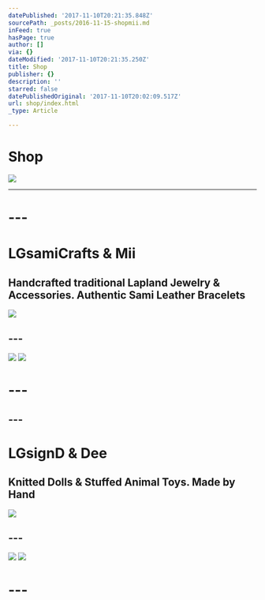 ```yaml
---
datePublished: '2017-11-10T20:21:35.848Z'
sourcePath: _posts/2016-11-15-shopmii.md
inFeed: true
hasPage: true
author: []
via: {}
dateModified: '2017-11-10T20:21:35.250Z'
title: Shop
publisher: {}
description: ''
starred: false
datePublishedOriginal: '2017-11-10T20:02:09.517Z'
url: shop/index.html
_type: Article

---
```

# **Shop**
![](https://the-grid-user-content.s3-us-west-2.amazonaws.com/28b41c7b-f21b-4773-968e-85c3f2dd961c.jpg)

---

# ---

# **LGsamiCrafts & Mii**

## Handcrafted traditional Lapland Jewelry & Accessories. Authentic Sami Leather Bracelets
![](https://the-grid-user-content.s3-us-west-2.amazonaws.com/f27959a9-de6c-49e7-8927-351d748f3182.jpg)

## ---
![](https://the-grid-user-content.s3-us-west-2.amazonaws.com/cd6b2917-69d2-4d6b-985b-73e50b37734a.png)
![](https://the-grid-user-content.s3-us-west-2.amazonaws.com/6191113b-587b-4d2e-b5e9-8e12ac53c950.png)

# ---

## ---

# **LGsignD & Dee**

## Knitted Dolls & Stuffed Animal Toys. Made by Hand
![](https://the-grid-user-content.s3-us-west-2.amazonaws.com/fdd398a7-4353-4ced-8dee-a5f0cdc39ec1.jpg)

## ---
![](https://the-grid-user-content.s3-us-west-2.amazonaws.com/461a6c36-092b-4c1c-a4e1-62508fcd2f70.png)
![](https://the-grid-user-content.s3-us-west-2.amazonaws.com/194ef806-8967-4053-b10b-2bffe119b346.png)

# ---